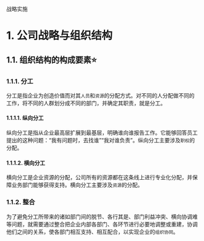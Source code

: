 战略实施

# 1. 公司战略与组织结构

## 1.1. 组织结构的构成要素:star: 

### 1.1.1. 分工

分工是指企业为创造价值而对其`人员`和`资源`的分配方式。对不同的人分配做不同的工作，将不同的人群划分成不同的部门，并确定其职责，就是分工。

#### 1.1.1.1. 纵向分工

纵向分工是指从企业最高层扩展到最基层，明确谁向谁报告工作。它能够回答员工提出的这种问题：“我有问题时，去找谁”“我对谁负责”。纵向分工主要涉及`职权`的分配。

#### 1.1.1.2. 横向分工

横向分工是企业资源的分配，公司所有的资源都在这条线上进行专业化分配，并保障业务部门能够获得支持。横向分工主要涉及`资源`的分配。

### 1.1.2. 整合

为了避免分工所带来的诸如部门间的脱节、各行其是、部门利益冲突、横向协调难等问题，就需要通过整合把企业内部各部门、各环节进行必要地调整或重建，协调他们之间的关系，使各部门相互支持、相互配合，以实现企业的`组织协同`。
